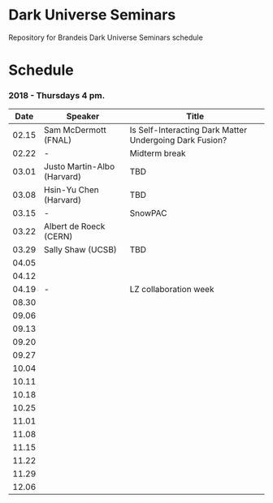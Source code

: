 # Dark Universe Seminars
 Repository for Brandeis Dark Universe Seminars schedule 

# Schedule

### 2018 - Thursdays 4 pm.
| Date  | Speaker                                            | Title                                                      |
|-------|----------------------------------------------------|----------------------------------------------------------- | 
| 02.15 | Sam McDermott (FNAL)                               | Is Self-Interacting Dark Matter Undergoing Dark Fusion?    |
| 02.22 | -                                                  | Midterm break                                              |
| 03.01 | Justo Martin-Albo (Harvard)                        | TBD                                                        |
| 03.08 | Hsin-Yu Chen (Harvard)                             | TBD                                                        |
| 03.15 | -                                                  | SnowPAC                                                    |
| 03.22 | Albert de Roeck (CERN)                             |                                                            |
| 03.29 | Sally Shaw (UCSB)                                  | TBD                                                        |
| 04.05 |                                                    |                                                            |
| 04.12 |                                                    |                                                            |
| 04.19 | -                                                  | LZ collaboration week                                      |
| 08.30 |                                                    |                                                            |
| 09.06 |                                                    |                                                            |
| 09.13 |                                                    |                                                            |
| 09.20 |                                                    |                                                            |
| 09.27 |                                                    |                                                            |
| 10.04 |                                                    |                                                            |
| 10.11 |                                                    |                                                            |
| 10.18 |                                                    |                                                            |
| 10.25 |                                                    |                                                            |
| 11.01 |                                                    |                                                            |
| 11.08 |                                                    |                                                            |
| 11.15 |                                                    |                                                            |
| 11.22 |                                                    |                                                            |
| 11.29 |                                                    |                                                            |
| 12.06 |                                                    |                                                            |
